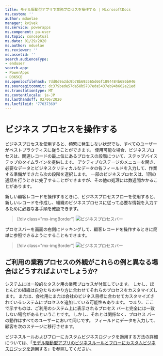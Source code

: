 ```yaml
---
title: モデル駆動型アプリで業務プロセスを操作する | MicrosoftDocs
ms.custom: ''
author: mduelae
manager: kvivek
ms.service: powerapps
ms.component: pa-user
ms.topic: conceptual
ms.date: 01/29/2020
ms.author: mduelae
ms.reviewer: ''
ms.assetid: ''
search.audienceType:
- enduser
search.app:
- PowerApps
- D365CE
ms.openlocfilehash: 7dd0d9a3dc9b78b693565d66f1894484b686b946
ms.sourcegitcommit: dc379bede57da58b5787eda5437eb94b662e21ed
ms.translationtype: MT
ms.contentlocale: ja-JP
ms.lasthandoff: 02/06/2020
ms.locfileid: "77037369"
---
```

# <a name="work-with-business-processes"></a>ビジネス プロセスを操作する

ビジネスプロセスを使用すると、頻繁に発生しない状況でも、すべてのユーザーがベストプラクティスに従うことができます。 使用可能な場合、ビジネスプロセスは、関連レコードの最上位にあるプロセスの段階について、ステップバイステップのタイムラインを提供します。 アクティブなステージのメニューを開き、必要なデータとビジネスクリティカルなデータの各フィールドを入力して、作業する準備ができたら次の段階を選択します。 一部のビジネスプロセスは、1回の通話を行うときに完了することができますが、その他の処理には数週間かかることがあります。


新しい顧客レコードを操作するときに、ビジネスプロセスフローを使用すると、新しいレコードを作成し、組織のビジネスプロセスに従って必要な情報を入力するために必要な各手順を確認できます。 


> [!div class="mx-imgBorder"]
> ![ビジネスプロセスバー](media/business-process.png "ビジネスプロセスバー")



プロセスバーを画面の右側にドッキングして、顧客レコードを操作するときに簡単に参照できるようにすることもできます。 

> [!div class="mx-imgBorder"]
> ![ビジネスプロセスバー](media/bpdock.gif "ビジネスプロセスバー")
 
  
 
## <a name="what-if-your-business-processes-looks-different-from-these-examples"></a>ご利用の業務プロセスの外観がこれらの例と異なる場合はどうすればよいでしょうか?  

システムには一般的なタスク用の業務プロセスが付属しています。 しかし、ほとんどの組織は自分たちのやり方に合わせてそれらのプロセスをカスタマイズします。 または、会社用にまたは会社のビジネス目標に合わせてカスタマイズされているシステムにプロセスを追加している可能性もあります。 つまり、ここで示すものは、ご利用のシステム上に表示されるプロセス バーと完全には一致しない場合があるということです。 しかし、それとは関係なく、プロセス バーの動作はすべてのユーザーにおいて同じです。 フィールドにデータを入力して、顧客を次のステージに移行させます。


ビジネスルールおよびフローにカスタムビジネスロジックを適用する方法の詳細については、「[モデル駆動型アプリのビジネスルールとフローにカスタムビジネスロジックを適用](https://docs.microsoft.com/powerapps/maker/model-driven-apps/guide-staff-through-common-tasks-processes)する」を参照してください。
